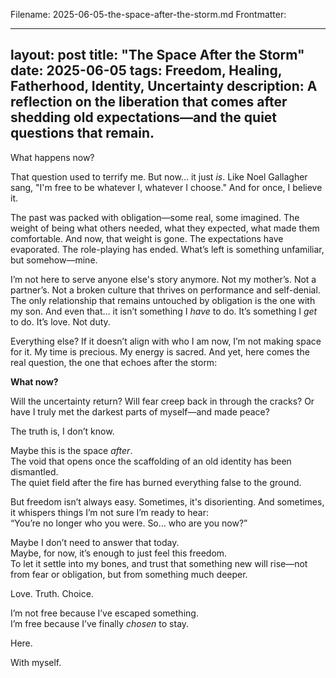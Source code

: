 Filename: 2025-06-05-the-space-after-the-storm.md
Frontmatter:

---
layout: post
title: "The Space After the Storm"
date: 2025-06-05
tags: Freedom, Healing, Fatherhood, Identity, Uncertainty
description: A reflection on the liberation that comes after shedding old expectations—and the quiet questions that remain.
---
What happens now?

That question used to terrify me. But now... it just *is*. Like Noel Gallagher sang, "I'm free to be whatever I, whatever I choose." And for once, I believe it.

The past was packed with obligation—some real, some imagined. The weight of being what others needed, what they expected, what made them comfortable. And now, that weight is gone. The expectations have evaporated. The role-playing has ended. What’s left is something unfamiliar, but somehow—mine.

I’m not here to serve anyone else's story anymore. Not my mother’s. Not a partner’s. Not a broken culture that thrives on performance and self-denial. The only relationship that remains untouched by obligation is the one with my son. And even that… it isn’t something I *have* to do. It’s something I *get* to do. It’s love. Not duty.

Everything else? If it doesn’t align with who I am now, I’m not making space for it. My time is precious. My energy is sacred. And yet, here comes the real question, the one that echoes after the storm:

**What now?**

Will the uncertainty return? Will fear creep back in through the cracks? Or have I truly met the darkest parts of myself—and made peace?

The truth is, I don’t know.

Maybe this is the space *after*.  
The void that opens once the scaffolding of an old identity has been dismantled.  
The quiet field after the fire has burned everything false to the ground.

But freedom isn’t always easy. Sometimes, it's disorienting. And sometimes, it whispers things I’m not sure I’m ready to hear:  
“You’re no longer who you were. So… who are you now?”

Maybe I don’t need to answer that today.  
Maybe, for now, it’s enough to just feel this freedom.  
To let it settle into my bones, and trust that something new will rise—not from fear or obligation, but from something much deeper.

Love. Truth. Choice.

I’m not free because I’ve escaped something.  
I’m free because I’ve finally *chosen* to stay.

Here.

With myself.